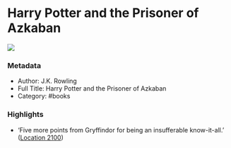 # Harry Potter and the Prisoner of Azkaban

![](https://images-na.ssl-images-amazon.com/images/I/51rCHtKeDXL._SL2000_.jpg)

### Metadata

- Author: J.K. Rowling
- Full Title: Harry Potter and the Prisoner of Azkaban
- Category: #books

### Highlights

- ‘Five more points from Gryffindor for being an insufferable know-it-all.’ ([Location 2100](https://readwise.io/to_kindle?action=open&asin=B019PIOJZ4&location=2100))
